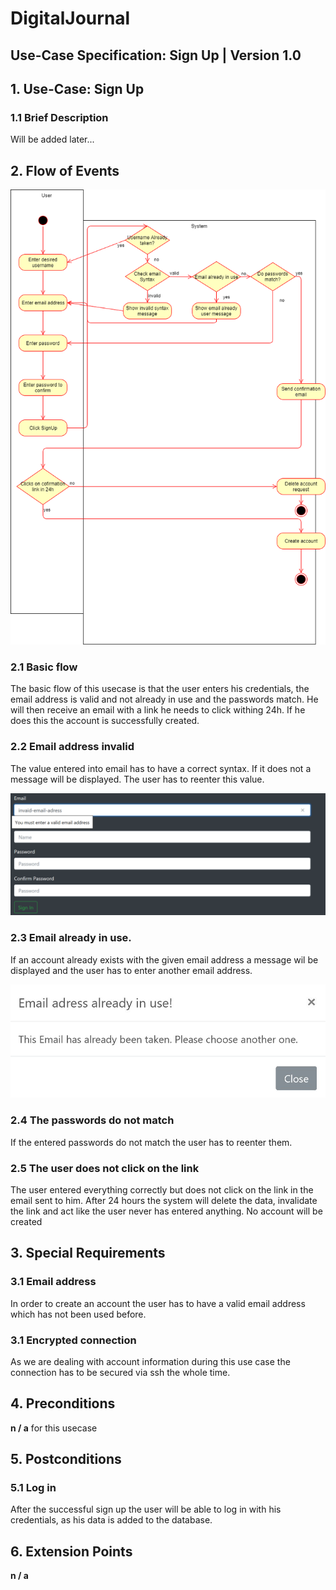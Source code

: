 # DigitalJournal
## Use-Case Specification: Sign Up | Version 1.0



## 1. Use-Case: Sign Up

### 1.1 Brief Description

Will be added later...

## 2. Flow of Events

![AD_SignUp](Activity_Diagram_SignUp.png)

### 2.1 Basic flow

The basic flow of this usecase is that the user enters his credentials, the email address is valid and not already in use and the passwords match. He will then receive an email with a link he needs to click withing 24h. If he does this the account is successfully created.

### 2.2 Email address invalid

The value entered into email has to have a correct syntax. If it does not a message will be displayed. The user has to reenter this value.

![invalid_email](invalid_email.png) 

### 2.3 Email already in use.

If an account already exists with the given email address a message wil be displayed and the user has to enter another email address.

![email_already_in_use](email_already_in_use.jpg)

### 2.4 The passwords do not match

If the entered passwords do not match the user has to reenter them.

### 2.5 The user does not click on the link

The user entered everything correctly but does not click on the link in the email sent to him. After 24 hours the system will delete the data, invalidate the link and act like the user never has entered anything. No account will be created 


## 3. Special Requirements

### 3.1 Email address

In order to create an account the user has to have a valid email address which has not been used before.

### 3.1 Encrypted connection

As we are dealing with account information during this use case the connection has to be secured via ssh the whole time.

## 4. Preconditions

**n / a** for this usecase

## 5. Postconditions

### 5.1 Log in

After the successful sign up the user will be able to log in with his credentials, as his data is added to the database.

## 6. Extension Points

**n / a**